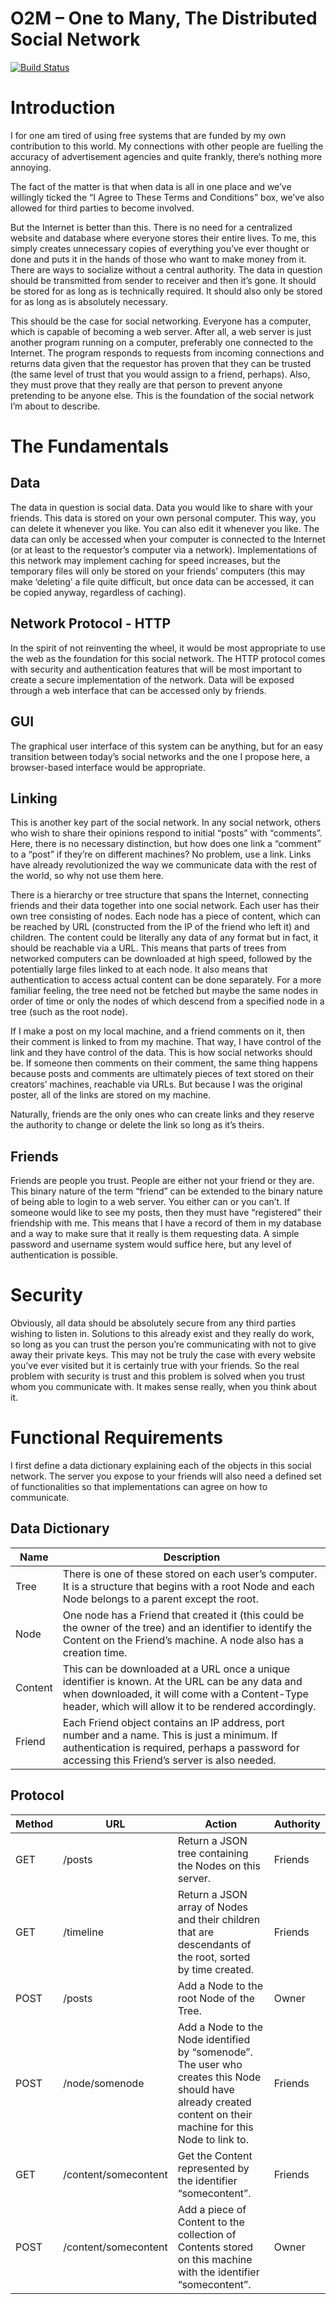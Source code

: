 
O2M – One to Many, The Distributed Social Network
==========================================================
[![Build Status](https://travis-ci.org/lukebarnard1/o2m.svg?branch=master)](https://travis-ci.org/lukebarnard1/o2m)

Introduction
============

I for one am tired of using free systems that are funded by my own
contribution to this world. My connections with other people are fuelling the
accuracy of advertisement agencies and quite frankly, there’s nothing more
annoying.

The fact of the matter is that when data is all in one place and we’ve
willingly ticked the “I Agree to These Terms and Conditions” box, we’ve also
allowed for third parties to become involved.

But the Internet is better than this. There is no need for a centralized
website and database where everyone stores their entire lives. To me, this
simply creates unnecessary copies of everything you’ve ever thought or done
and puts it in the hands of those who want to make money from it. There are
ways to socialize without a central authority. The data in question should be
transmitted from sender to receiver and then it’s gone. It should be stored
for as long as is technically required. It should also only be stored for as
long as is absolutely necessary.

This should be the case for social networking. Everyone has a computer, which
is capable of becoming a web server. After all, a web server is just another
program running on a computer, preferably one connected to the Internet. The
program responds to requests from incoming connections and returns data given
that the requestor has proven that they can be trusted (the same level of
trust that you would assign to a friend, perhaps). Also, they must prove that
they really are that person to prevent anyone pretending to be anyone else.
This is the foundation of the social network I’m about to describe.

The Fundamentals
================

Data
----

The data in question is social data. Data you would like to share with your
friends. This data is stored on your own personal computer. This way, you can
delete it whenever you like. You can also edit it whenever you like. The data
can only be accessed when your computer is connected to the Internet (or at
least to the requestor’s computer via a network). Implementations of this
network may implement caching for speed increases, but the temporary files
will only be stored on your friends’ computers (this may make ‘deleting’ a
file quite difficult, but once data can be accessed, it can be copied anyway,
regardless of caching).

Network Protocol - HTTP
-----------------------

In the spirit of not reinventing the wheel, it would be most appropriate to
use the web as the foundation for this social network. The HTTP protocol comes
with security and authentication features that will be most important to
create a secure implementation of the network. Data will be exposed through a
web interface that can be accessed only by friends.

GUI
---

The graphical user interface of this system can be anything, but for an easy
transition between today’s social networks and the one I propose here, a
browser-based interface would be appropriate.

Linking
-------

This is another key part of the social network. In any social network, others
who wish to share their opinions respond to initial “posts” with “comments”.
Here, there is no necessary distinction, but how does one link a “comment” to
a “post” if they’re on different machines? No problem, use a link. Links have
already revolutionized the way we communicate data with the rest of the world,
so why not use them here.

There is a hierarchy or tree structure that spans the Internet, connecting
friends and their data together into one social network. Each user has their
own tree consisting of nodes. Each node has a piece of content, which can be
reached by URL (constructed from the IP of the friend who left it) and
children. The content could be literally any data of any format but in fact,
it should be reachable via a URL. This means that parts of trees from
networked computers can be downloaded at high speed, followed by the
potentially large files linked to at each node. It also means that
authentication to access actual content can be done separately. For a more
familiar feeling, the tree need not be fetched but maybe the same nodes in
order of time or only the nodes of which descend from a specified node in a
tree (such as the root node).

If I make a post on my local machine, and a friend comments on it, then their
comment is linked to from my machine. That way, I have control of the link and
they have control of the data. This is how social networks should be. If
someone then comments on their comment, the same thing happens because posts
and comments are ultimately pieces of text stored on their creators’ machines,
reachable via URLs. But because I was the original poster, all of the links
are stored on my machine.

Naturally, friends are the only ones who can create links and they reserve the
authority to change or delete the link so long as it’s theirs.

Friends
-------

Friends are people you trust. People are either not your friend or they are.
This binary nature of the term “friend” can be extended to the binary nature
of being able to login to a web server. You either can or you can’t. If
someone would like to see my posts, then they must have “registered” their
friendship with me. This means that I have a record of them in my database and
a way to make sure that it really is them requesting data. A simple password
and username system would suffice here, but any level of authentication is
possible.

Security 
=========

Obviously, all data should be absolutely secure from any third parties wishing
to listen in. Solutions to this already exist and they really do work, so long
as you can trust the person you’re communicating with not to give away their
private keys. This may not be truly the case with every website you’ve ever
visited but it is certainly true with your friends. So the real problem with
security is trust and this problem is solved when you trust whom you
communicate with. It makes sense really, when you think about it.

Functional Requirements
=======================

I first define a data dictionary explaining each of the objects in this social
network. The server you expose to your friends will also need a defined set of
functionalities so that implementations can agree on how to communicate.

Data Dictionary
---------------

 Name | Description
 -----|--------------
 Tree | There is one of these stored on each user’s computer. It is a structure that begins with a root Node and each Node belongs to a parent except the root.
 Node | One node has a Friend that created it (this could be the owner of the tree) and an identifier to identify the Content on the Friend’s machine. A node also has a creation time.
 Content | This can be downloaded at a URL once a unique identifier is known. At the URL can be any data and when downloaded, it will come with a Content-Type header, which will allow it to be rendered accordingly.
 Friend | Each Friend object contains an IP address, port number and a name. This is just a minimum. If authentication is required, perhaps a password for accessing this Friend’s server is also needed.

Protocol
--------

 Method | URL | Action | Authority 
 -------|-----|--------|----------
 GET | /posts | Return a JSON tree containing the Nodes on this server. | Friends
 GET | /timeline | Return a JSON array of Nodes and their children that are descendants of the root, sorted by time created. |Friends
 POST | /posts | Add a Node to the root Node of the Tree. | Owner
 POST | /node/somenode | Add a Node to the Node identified by “somenode”. The user who creates this Node should have already created content on their machine for this Node to link to. | Friends
 GET | /content/somecontent | Get the Content represented by the identifier “somecontent”. | Friends
 POST | /content/somecontent | Add a piece of Content to the collection of Contents stored on this machine with the identifier “somecontent”. | Owner
